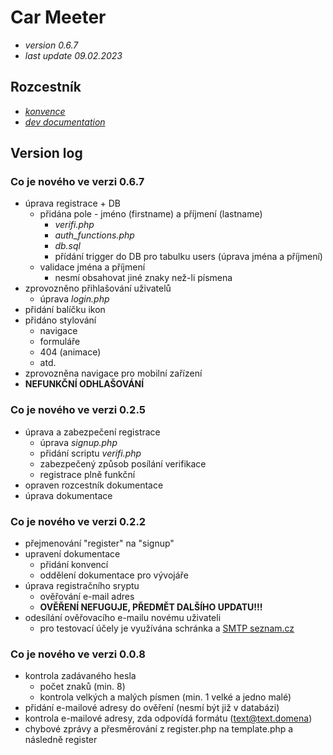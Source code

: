 # Car Meeter
- *version 0.6.7*
- *last update 09.02.2023*

## Rozcestník
- *[konvence](docs/konvence.md)*
- *[dev documentation](docs/dev.md)*

## Version log

### Co je nového ve verzi 0.6.7
- úprava registrace + DB
    - přidána pole - jméno (firstname) a příjmení (lastname)
        - *verifi.php*
        - *auth_functions.php*
        - *db.sql*
        - přídání trigger do DB pro tabulku users (úprava jména a příjmení)
    - validace jména a příjmení
        - nesmí obsahovat jiné znaky než-li písmena
- zprovozněno přihlašování uživatelů
    - úprava *login.php*
- přidání balíčku ikon
- přidáno stylování
    - navigace
    - formuláře
    - 404 (animace)
    - atd.
- zprovozněna navigace pro mobilní zařízení
- **NEFUNKČNÍ ODHLAŠOVÁNÍ**

### Co je nového ve verzi 0.2.5
- úprava a zabezpečení registrace
    - úprava *signup.php*
    - přidání scriptu *verifi.php*
    - zabezpečený způsob posílání verifikace
    - registrace plně funkční
- opraven rozcestník dokumentace
- úprava dokumentace

### Co je nového ve verzi 0.2.2
- přejmenování "register" na "signup"
- upravení dokumentace
    - přidání konvencí
    - oddělení dokumentace pro vývojáře
- úprava registračního sryptu
    - ověřování e-mail adres
    - **OVĚŘENÍ NEFUGUJE, PŘEDMĚT DALŠÍHO UPDATU!!!**
- odesílání ověřovacího e-mailu novému uživateli
    - pro testovací účely je využívána schránka a [SMTP seznam.cz](https://napoveda.seznam.cz/cz/imap-pop3-smtp/)

### Co je nového ve verzi 0.0.8
- kontrola zadávaného hesla
    - počet znaků (min. 8)
    - kontrola velkých a malých písmen (min. 1 velké a jedno malé)
- přidání e-mailové adresy do ověření (nesmí být již v databázi)
- kontrola e-mailové adresy, zda odpovídá formátu (text@text.domena)
- chybové zprávy a přesměrování z register.php na template.php a následně register